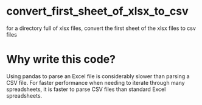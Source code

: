 # convert_first_sheet_of_xlsx_to_csv
for a directory full of xlsx files, convert the first sheet of the xlsx files to csv files

# Why write this code?
Using pandas to parse an Excel file is considerably slower than parsing a CSV file. For faster performance when needing to iterate through many spreadsheets, it is faster to parse CSV files than standard Excel spreadsheets.
